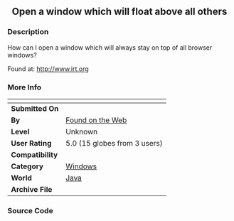 ﻿<div align="center">

## Open a window which will float above all others


</div>

### Description

How can I open a window which will always stay on top of all browser windows?

Found at: http://www.irt.org
 
### More Info
 


<span>             |<span>
---                |---
**Submitted On**   |
**By**             |[Found on the Web](https://github.com/Planet-Source-Code/PSCIndex/blob/master/ByAuthor/found-on-the-web.md)
**Level**          |Unknown
**User Rating**    |5.0 (15 globes from 3 users)
**Compatibility**  |
**Category**       |[Windows](https://github.com/Planet-Source-Code/PSCIndex/blob/master/ByCategory/windows__2-80.md)
**World**          |[Java](https://github.com/Planet-Source-Code/PSCIndex/blob/master/ByWorld/java.md)
**Archive File**   |[](https://github.com/Planet-Source-Code/found-on-the-web-open-a-window-which-will-float-above-all-others__2-234/archive/master.zip)





### Source Code

<BODY onBlur="self.focus()">

